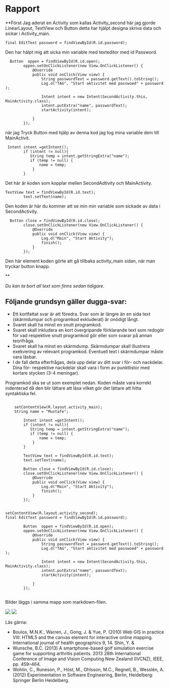 
# Rapport

**Först Jag aderat en Activity som kallas Activity_second här jag gjorde LinearLayout, TextView och Button
detta har hjälpt designa skriva data och sickar i Activity_main. 
``` 
final EditText password = findViewById(R.id.password);
```
Den har hälpt mig att sicka min variable med texteditor med id Password.

```
  Button  oppen = findViewById(R.id.open);
        oppen.setOnClickListener(new View.OnClickListener() {
            @Override
            public void onClick(View view) {
                String passwordText = password.getText().toString();
                Log.d("TAG", "Start aktivitet med passwoed" + password );

                Intent intent = new Intent(SecondActivity.this, MainActivity.class);
                intent.putExtra("name", passwordText);
                startActivity(intent);

            }
        });
```
när jag Tryck Button med hjälp av denna kod jag tog mina variable dem till MainActivit.

```
 Intent intent =getIntent();
        if (intent != null){
           String temp = intent.getStringExtra("name");
           if (temp != null) {
               name = temp;
            }
        }
```
Det här är koden som kopplar mellen SecondAdtivity och MainActivity.
```
TextView text = findViewById(R.id.text);
        text.setText(name);
```
Den koden är  här du kommer att se min min variable som sickade av data i SecondActivity. 
```
  Button close = findViewById(R.id.close);
        close.setOnClickListener(new View.OnClickListener() {
            @Override
            public void onClick(View view) {
                Log.d("Main", "Start Aktivity");
                finish();
            }
        });
```
Den här element koden görte att gå tillbaka activity_main sidan, när man tryckar button knapp.

**

_Du kan ta bort all text som finns sedan tidigare_.

## Följande grundsyn gäller dugga-svar:

- Ett kortfattat svar är att föredra. Svar som är längre än en sida text (skärmdumpar och programkod exkluderat) är onödigt långt.
- Svaret skall ha minst en snutt programkod.
- Svaret skall inkludera en kort övergripande förklarande text som redogör för vad respektive snutt programkod gör eller som svarar på annan teorifråga.
- Svaret skall ha minst en skärmdump. Skärmdumpar skall illustrera exekvering av relevant programkod. Eventuell text i skärmdumpar måste vara läsbar.
- I de fall detta efterfrågas, dela upp delar av ditt svar i för- och nackdelar. Dina för- respektive nackdelar skall vara i form av punktlistor med kortare stycken (3-4 meningar).

Programkod ska se ut som exemplet nedan. Koden måste vara korrekt indenterad då den blir lättare att läsa vilket gör det lättare att hitta syntaktiska fel.

```

    setContentView(R.layout.activity_main);
    String name = "Mustafe";

        Intent intent =getIntent();
        if (intent != null){
           String temp = intent.getStringExtra("name");
           if (temp != null) {
               name = temp;
            }
        }

        TextView text = findViewById(R.id.text);
        text.setText(name);

        Button close = findViewById(R.id.close);
        close.setOnClickListener(new View.OnClickListener() {
            @Override
            public void onClick(View view) {
                Log.d("Main", "Start Aktivity");
                finish();
            }
        });
        
        
setContentView(R.layout.activity_second);
final EditText password = findViewById(R.id.password);

        Button  oppen = findViewById(R.id.open);
        oppen.setOnClickListener(new View.OnClickListener() {
            @Override
            public void onClick(View view) {
                String passwordText = password.getText().toString();
                Log.d("TAG", "Start aktivitet med passwoed" + password );

                Intent intent = new Intent(SecondActivity.this, MainActivity.class);
                intent.putExtra("name", passwordText);
                startActivity(intent);

            }
        });
        
```

Bilder läggs i samma mapp som markdown-filen.

![](main.png)
![](activiti.png)

Läs gärna:

- Boulos, M.N.K., Warren, J., Gong, J. & Yue, P. (2010) Web GIS in practice VIII: HTML5 and the canvas element for interactive online mapping. International journal of health geographics 9, 14. Shin, Y. &
- Wunsche, B.C. (2013) A smartphone-based golf simulation exercise game for supporting arthritis patients. 2013 28th International Conference of Image and Vision Computing New Zealand (IVCNZ), IEEE, pp. 459–464.
- Wohlin, C., Runeson, P., Höst, M., Ohlsson, M.C., Regnell, B., Wesslén, A. (2012) Experimentation in Software Engineering, Berlin, Heidelberg: Springer Berlin Heidelberg.
